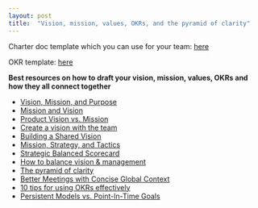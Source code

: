 ```yaml
---
layout: post
title:  "Vision, mission, values, OKRs, and the pyramid of clarity"
---
```

Charter doc template which you can use for your team: [here](https://docs.google.com/document/d/1Ssdq_GLyPFsxITzRfRR6aV3JErB3_VFsBhUmOj_4H0M/edit?usp=sharing)

OKR template: [here](https://docs.google.com/document/d/1kc68s8PD6ImoFwzAxo3Bi3JUk58UIgewggiQ_ckx9Fw/edit?usp=sharing)

**Best resources on how to draft your vision, mission, values, OKRs and how they all connect together**

- [Vision, Mission, and Purpose](https://davidburkus.com/2020/05/whats-the-difference-between-vision-mission-and-purpose/)
- [Mission and Vision](http://blog.isaach.com/2010/03/mission-and-vision.html)
- [Product Vision vs. Mission](https://svpg.com/product-vision-vs-mission/)
- [Create a vision with the team](https://rework.withgoogle.com/guides/managers-set-and-communicate-a-team-vision/steps/create-a-vision-with-the-team/)
- [Building a Shared Vision](https://docs.google.com/presentation/d/1cVWgMmIzDb-BXxgngQ-4IQyHSbkO7K79bc0RP69SC7M/edit#slide=id.g2906151feb_0_0)
- [Mission, Strategy, and Tactics](https://boz.com/articles/strategy-tactics)
- [Strategic Balanced Scorecard](https://github.com/joelparkerhenderson/strategic_balanced_scorecard)
- [How to balance vision & management](https://medium.com/speroventures/this-is-fine-how-to-balance-vision-management-8087d76731f6)
- [The pyramid of clarity](https://wavelength.asana.com/pyramid-clarity-strategic-alignment/)
- [Better Meetings with Concise Global Context](https://www.tango.vc/posts/context)
- [10 tips for using OKRs effectively](https://medium.com/swlh/10-tips-for-using-okrs-effectively-1c9e84161a67)
- [Persistent Models vs. Point-In-Time Goals](https://cutlefish.substack.com/p/tbm-2553-persistent-models-vs-point)
